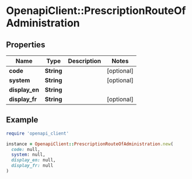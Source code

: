 # OpenapiClient::PrescriptionRouteOfAdministration

## Properties

| Name | Type | Description | Notes |
| ---- | ---- | ----------- | ----- |
| **code** | **String** |  | [optional] |
| **system** | **String** |  | [optional] |
| **display_en** | **String** |  |  |
| **display_fr** | **String** |  | [optional] |

## Example

```ruby
require 'openapi_client'

instance = OpenapiClient::PrescriptionRouteOfAdministration.new(
  code: null,
  system: null,
  display_en: null,
  display_fr: null
)
```

